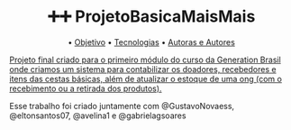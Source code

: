 <h1 align = "center"> ➕➕ ProjetoBasicaMaisMais </h1>

<p align="center">
 • <a href="#objetivo">Objetivo</a>
 • <a href="#tecnologias">Tecnologias</a> •
 <a href="#autorxs">Autoras e Autores</a>
</p>

<a href="#objetivo"> Projeto final criado para o primeiro módulo do curso da Generation Brasil onde criamos um sistema para contabilizar os doadores, recebedores e itens das cestas básicas, além de atualizar o estoque de uma ong (com o recebimento ou a retirada dos produtos). </a>


Esse trabalho foi criado juntamente com @GustavoNovaess, @eltonsantos07, @avelina1 e @gabrielagsoares
